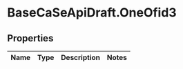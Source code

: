 # BaseCaSeApiDraft.OneOfid3

## Properties
Name | Type | Description | Notes
------------ | ------------- | ------------- | -------------
